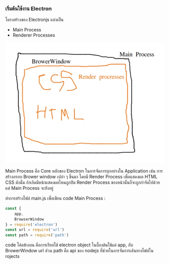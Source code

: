 ### เริ่มต้นใช้งาน Electron

โครงสร้างของ Electronjs แบ่งเป็น 

* Main Process
* Renderer Processes

![ac images](ac.jpg)

Main Process คือ Core หลักของ Electron ในการจัดการทุกอย่างใน Application เช่น การสร้างกรอบ Brower window เปล่า ๆ ขึ้นมา โดยมี Render Process เพื่อแสดงผล HTML CSS 
ดังนั้น ถ้าเกิดมีหน้าแสดงผลไหนถูกปิด Render Process ของหน้านั้นก็จะถูกกำจัดไปด้วย แต่ Main Process จะยังอยู่



ทำการสร้างไฟล์ main.js เพื่อเขียน code Main Process :

```javascript
const {
    app,
    BrowserWindow
} = require('electron')
const url = require('url')
const path = require('path')

```
code โค้ดข้างบน คือการเรียกใช้ electron object ในบื้องต้นใช้แค่ app, กับ BrowerWindow url ส่วน path คือ api ของ nodejs ที่ช่วยในการจัดการเส้นทางไฟล์ใน rojects

